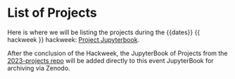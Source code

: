 # List of Projects

Here is where we will be listing the projects during the {{dates}} {{ hackweek }} hackweek:
[Project Jupyterbook]().

After the conclusion of the Hackweek, the JupyterBook of Projects from the [2023-projects repo]()
will be added directly to this event JupyterBook for archiving via Zenodo.